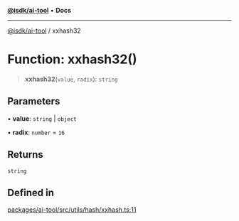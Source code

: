 [**@isdk/ai-tool**](../README.md) • **Docs**

***

[@isdk/ai-tool](../globals.md) / xxhash32

# Function: xxhash32()

> **xxhash32**(`value`, `radix`): `string`

## Parameters

• **value**: `string` \| `object`

• **radix**: `number` = `16`

## Returns

`string`

## Defined in

[packages/ai-tool/src/utils/hash/xxhash.ts:11](https://github.com/isdk/ai-tool.js/blob/fe6b47f429fb128627d2210e367fa914b891d314/src/utils/hash/xxhash.ts#L11)
